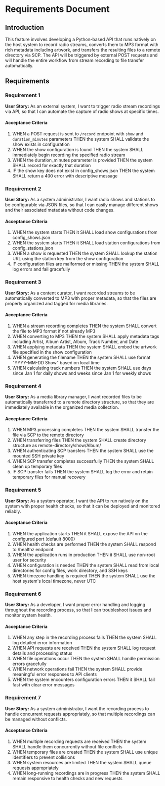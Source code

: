 # Requirements Document

## Introduction

This feature involves developing a Python-based API that runs natively on the host system to record radio streams, converts them to MP3 format with rich metadata including artwork, and transfers the resulting files to a remote directory via SCP. The API will be triggered by external POST requests and will handle the entire workflow from stream recording to file transfer automatically.

## Requirements

### Requirement 1

**User Story:** As an external system, I want to trigger radio stream recordings via API, so that I can automate the capture of radio shows at specific times.

#### Acceptance Criteria

1. WHEN a POST request is sent to `/record` endpoint with `show` and `duration_minutes` parameters THEN the system SHALL validate the show exists in configuration
2. WHEN the show configuration is found THEN the system SHALL immediately begin recording the specified radio stream
3. WHEN the duration_minutes parameter is provided THEN the system SHALL record for exactly that duration
4. IF the show key does not exist in config_shows.json THEN the system SHALL return a 400 error with descriptive message

### Requirement 2

**User Story:** As a system administrator, I want radio shows and stations to be configurable via JSON files, so that I can easily manage different shows and their associated metadata without code changes.

#### Acceptance Criteria

1. WHEN the system starts THEN it SHALL load show configurations from config_shows.json
2. WHEN the system starts THEN it SHALL load station configurations from config_stations.json
3. WHEN a show is requested THEN the system SHALL lookup the station URL using the station key from the show configuration
4. IF configuration files are malformed or missing THEN the system SHALL log errors and fail gracefully

### Requirement 3

**User Story:** As a content curator, I want recorded streams to be automatically converted to MP3 with proper metadata, so that the files are properly organized and tagged for media libraries.

#### Acceptance Criteria

1. WHEN a stream recording completes THEN the system SHALL convert the file to MP3 format if not already MP3
2. WHEN converting to MP3 THEN the system SHALL apply metadata tags including Artist, Album Artist, Album, Track Number, and Date
3. WHEN applying metadata THEN the system SHALL embed the artwork file specified in the show configuration
4. WHEN generating the filename THEN the system SHALL use format "YYYY-MM-DD Show" based on local time
5. WHEN calculating track numbers THEN the system SHALL use days since Jan 1 for daily shows and weeks since Jan 1 for weekly shows

### Requirement 4

**User Story:** As a media library manager, I want recorded files to be automatically transferred to a remote directory structure, so that they are immediately available in the organized media collection.

#### Acceptance Criteria

1. WHEN MP3 processing completes THEN the system SHALL transfer the file via SCP to the remote directory
2. WHEN transferring files THEN the system SHALL create directory structure as remote-directory/show/Album/
3. WHEN authenticating SCP transfers THEN the system SHALL use the mounted SSH private key
4. WHEN SCP transfer completes successfully THEN the system SHALL clean up temporary files
5. IF SCP transfer fails THEN the system SHALL log the error and retain temporary files for manual recovery

### Requirement 5

**User Story:** As a system operator, I want the API to run natively on the system with proper health checks, so that it can be deployed and monitored reliably.

#### Acceptance Criteria

1. WHEN the application starts THEN it SHALL expose the API on the configured port (default 8000)
2. WHEN health checks are performed THEN the system SHALL respond to /healthz endpoint
3. WHEN the application runs in production THEN it SHALL use non-root user for security
4. WHEN configuration is needed THEN the system SHALL read from local directories for config files, work directory, and SSH keys
5. WHEN timezone handling is required THEN the system SHALL use the host system's local timezone, never UTC

### Requirement 6

**User Story:** As a developer, I want proper error handling and logging throughout the recording process, so that I can troubleshoot issues and monitor system health.

#### Acceptance Criteria

1. WHEN any step in the recording process fails THEN the system SHALL log detailed error information
2. WHEN API requests are received THEN the system SHALL log request details and processing status
3. WHEN file operations occur THEN the system SHALL handle permission errors gracefully
4. WHEN network operations fail THEN the system SHALL provide meaningful error responses to API clients
5. WHEN the system encounters configuration errors THEN it SHALL fail fast with clear error messages

### Requirement 7

**User Story:** As a system administrator, I want the recording process to handle concurrent requests appropriately, so that multiple recordings can be managed without conflicts.

#### Acceptance Criteria

1. WHEN multiple recording requests are received THEN the system SHALL handle them concurrently without file conflicts
2. WHEN temporary files are created THEN the system SHALL use unique identifiers to prevent collisions
3. WHEN system resources are limited THEN the system SHALL queue requests appropriately
4. WHEN long-running recordings are in progress THEN the system SHALL remain responsive to health checks and new requests